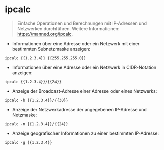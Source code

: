 # ipcalc

> Einfache Operationen und Berechnungen mit IP-Adressen und Netzwerken durchführen.
> Weitere Informationen: <https://manned.org/ipcalc>.

- Informationen über eine Adresse oder ein Netzwerk mit einer bestimmten Subnetzmaske anzeigen:

`ipcalc {{1.2.3.4}} {{255.255.255.0}}`

- Informationen über eine Adresse oder ein Netzwerk in CIDR-Notation anzeigen:

`ipcalc {{1.2.3.4}}/{{24}}`

- Anzeige der Broadcast-Adresse einer Adresse oder eines Netzwerks:

`ipcalc -b {{1.2.3.4}}/{{30}}`

- Anzeige der Netzwerkadresse der angegebenen IP-Adresse und Netzmaske:

`ipcalc -n {{1.2.3.4}}/{{24}}`

- Anzeige geografischer Informationen zu einer bestimmten IP-Adresse:

`ipcalc -g {{1.2.3.4}}`
